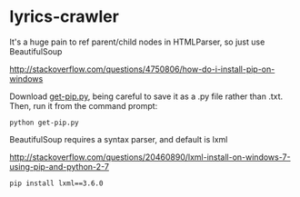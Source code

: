 # lyrics-crawler

It's a huge pain to ref parent/child nodes in HTMLParser, so just use BeautifulSoup

http://stackoverflow.com/questions/4750806/how-do-i-install-pip-on-windows

Download [get-pip.py](https://bootstrap.pypa.io/get-pip.py), being careful to save it as a .py file rather than .txt. Then, run it from the command prompt:

`python get-pip.py`


BeautifulSoup requires a syntax parser, and default is lxml

http://stackoverflow.com/questions/20460890/lxml-install-on-windows-7-using-pip-and-python-2-7

`pip install lxml==3.6.0`

